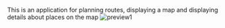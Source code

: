 This is an application for planning routes, displaying a map and displaying details about places on the map
![preview1](https://github.com/user-attachments/assets/a249ee94-0cdb-4fd4-bb48-fa1fa59cc13a)
